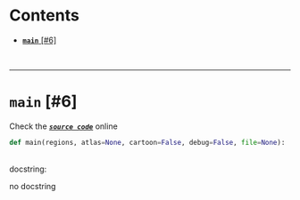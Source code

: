 



Contents
========

* [**`main`** [#6]](#main-6)


&nbsp;

--------
# **`main`** [#6]
  
Check the [***``source code``***](https://github.com/BrancoLab/BrainRender/tree/brainglobeintegration/blob/master/brainrender/cli.py#L6) online

```python
def main(regions, atlas=None, cartoon=False, debug=False, file=None):
```

&nbsp;  
docstring:

no docstring